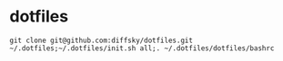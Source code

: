 # dotfiles

```
git clone git@github.com:diffsky/dotfiles.git ~/.dotfiles;~/.dotfiles/init.sh all;. ~/.dotfiles/dotfiles/bashrc
```

